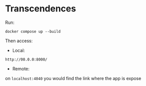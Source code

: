 # Transcendences

Run:

`docker compose up --build`

Then access:

- Local:

`http://00.0.0:8000/`

- Remote:

on `localhost:4040` you would find the link where the app is expose


